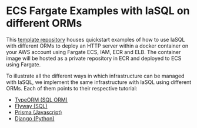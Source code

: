 # ECS Fargate Examples with IaSQL on different ORMs

This [template repository](https://docs.github.com/en/repositories/creating-and-managing-repositories/creating-a-repository-from-a-template) houses quickstart examples of how to use IaSQL with different ORMs to deploy an HTTP server within a docker container on your AWS account using Fargate ECS, IAM, ECR and ELB. The container image will be hosted as a private repository in ECR and deployed to ECS using Fargate.

To illustrate all the different ways in which infrastructure can be managed with IaSQL, we implement the same infrastructure with IaSQL using different ORMs. Each of them points to their respective tutorial:
- [TypeORM (SQL ORM)](https://docs.iasql.com/typeorm/)
- [Flyway (SQL)](https://docs.iasql.com/flyway/)
- [Prisma (Javascript)](https://docs.iasql.com/prisma/)
- [Django (Python)](https://docs.iasql.com/django/)